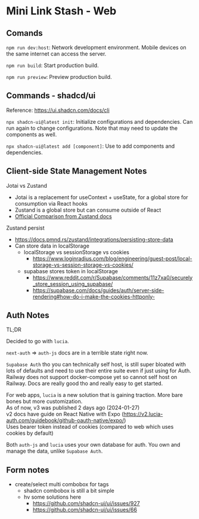 # Mini Link Stash - Web

## Comands

`npm run dev:host`: Network development environment. Mobile devices on the same internet can access the server.

`npm run build`: Start production build.

`npm run preview`: Preview production build.

## Commands - shadcd/ui

Reference: <https://ui.shadcn.com/docs/cli>

`npx shadcn-ui@latest init`: Initialize configurations and dependencies. Can run again to change configurations. Note that may need to update the components as well.

`npx shadcn-ui@latest add [component]`: Use to add components and dependencies.

## Client-side State Management Notes

Jotai vs Zustand

- Jotai is a replacement for useContext + useState, for a global store for consumption via React hooks
- Zustand is a global store but can consume outside of React
- [Official Comparison from Zustand docs](https://docs.pmnd.rs/zustand/getting-started/comparison#jotai)

Zustand persist

- <https://docs.pmnd.rs/zustand/integrations/persisting-store-data>
- Can store data in localStorage
  - localStorage vs sessionStorage vs cookies
    - <https://www.loginradius.com/blog/engineering/guest-post/local-storage-vs-session-storage-vs-cookies/>
  - supabase stores token in localStorage
    - <https://www.reddit.com/r/Supabase/comments/11z7xa0/securely_store_session_using_supabase/>
    - <https://supabase.com/docs/guides/auth/server-side-rendering#how-do-i-make-the-cookies-httponly->

## Auth Notes

TL;DR

Decided to go with `lucia`.

`next-auth` => `auth-js` docs are in a terrible state right now.

`Supabase Auth` tho you can technically self host, is still super bloated with lots of defaults and need to use their entire suite even if just using for Auth. Railway does not support docker-compose yet so cannot self host on Railway. Docs are really good tho and really easy to get started.

For web apps, `lucia` is a new solution that is gaining traction. More bare bones but more customization.  
As of now, v3 was published 2 days ago (2024-01-27)  
v2 docs have guide on React Native with Expo (<https://v2.lucia-auth.com/guidebook/github-oauth-native/expo/>)  
Uses bearer token instead of cookies (compared to web which uses cookies by default)  

Both `auth-js` and `lucia` uses your own database for auth. You own and manage the data, unlike `Supabase Auth`.

## Form notes

- create/select multi combobox for tags
  - shadcn combobox is still a bit simple
  - hv some solutions here
    - https://github.com/shadcn-ui/ui/issues/927 
    - https://github.com/shadcn-ui/ui/issues/66
